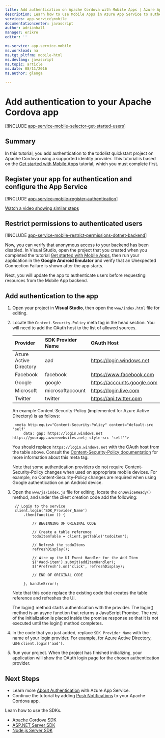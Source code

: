 ```yaml
---
title: Add authentication on Apache Cordova with Mobile Apps | Azure App Service
description: Learn how to use Mobile Apps in Azure App Service to authenticate users of your Apache Cordova app through a variety of identity providers, including Google, Facebook, Twitter, and Microsoft.
services: app-service\mobile
documentationcenter: javascript
author: adrianhall
manager: erikre
editor: ''

ms.service: app-service-mobile
ms.workload: na
ms.tgt_pltfrm: mobile-html
ms.devlang: javascript
ms.topic: article
ms.date: 08/11/2016
ms.author: glenga

---
```

# Add authentication to your Apache Cordova app
[!INCLUDE [app-service-mobile-selector-get-started-users](../../includes/app-service-mobile-selector-get-started-users.md)]

## Summary
In this tutorial, you add authentication to the todolist quickstart project on Apache Cordova using a supported identity provider. This
tutorial is based on the [Get started with Mobile Apps] tutorial, which you must complete first.

## <a name="register"></a>Register your app for authentication and configure the App Service
[!INCLUDE [app-service-mobile-register-authentication](../../includes/app-service-mobile-register-authentication.md)]

[Watch a video showing similar steps](https://channel9.msdn.com/series/Azure-connected-services-with-Cordova/Azure-connected-services-task-8-Azure-authentication)

## <a name="permissions"></a>Restrict permissions to authenticated users
[!INCLUDE [app-service-mobile-restrict-permissions-dotnet-backend](../../includes/app-service-mobile-restrict-permissions-dotnet-backend.md)]

Now, you can verify that anonymous access to your backend has been disabled. In Visual Studio, open the project that you created when you completed the tutorial [Get started with Mobile Apps], then run your application
in the **Google Android Emulator** and verify that an Unexpected Connection Failure is shown after the app starts.

Next, you will update the app to authenticate users before requesting resources from the Mobile App backend.

## <a name="add-authentication"></a>Add authentication to the app
1. Open your project in **Visual Studio**, then open the `www/index.html` file for editing.
2. Locate the `Content-Security-Policy` meta tag in the head section.  You will need to add the OAuth host to the list of allowed sources.
   
   | Provider | SDK Provider Name | OAuth Host |
   |:--- |:--- |:--- |
   | Azure Active Directory |aad |https://login.windows.net |
   | Facebook |facebook |https://www.facebook.com |
   | Google |google |https://accounts.google.com |
   | Microsoft |microsoftaccount |https://login.live.com |
   | Twitter |twitter |https://api.twitter.com |
   
    An example Content-Security-Policy (implemented for Azure Active Directory) is as follows:
   
        <meta http-equiv="Content-Security-Policy" content="default-src 'self'
            data: gap: https://login.windows.net https://yourapp.azurewebsites.net; style-src 'self'">
   
    You should replace `https://login.windows.net` with the OAuth host from the table above.  Consult the [Content-Security-Policy documentation] for more information about this meta tag.
   
    Note that some authentication providers do not require Content-Security-Policy changes when used on appropriate
    mobile devices.  For example, no Content-Security-Policy changes are required when using Google authentication
    on an Android device.
3. Open the `www/js/index.js` file for editing, locate the `onDeviceReady()` method, and under the client creation code add the following:
   
        // Login to the service
        client.login('SDK_Provider_Name')
            .then(function () {
   
                // BEGINNING OF ORIGINAL CODE
   
                // Create a table reference
                todoItemTable = client.getTable('todoitem');
   
                // Refresh the todoItems
                refreshDisplay();
   
                // Wire up the UI Event Handler for the Add Item
                $('#add-item').submit(addItemHandler);
                $('#refresh').on('click', refreshDisplay);
   
                // END OF ORIGINAL CODE
   
            }, handleError);
   
    Note that this code replace the existing code that creates the table reference and refreshes the UI.
   
    The login() method starts authentication with the provider. The login() method is an async function that returns a JavaScript Promise.  The rest of the initialization is placed inside the promise response so that it is not executed until the login() method completes.
4. In the code that you just added, replace `SDK_Provider_Name` with the name of your login provider. For example, for Azure Active Directory, use `client.login('aad')`.
5. Run your project.  When the project has finished initializing, your application will show the OAuth login page for the
   chosen authentication provider.

## <a name="next-steps"></a>Next Steps
* Learn more [About Authentication] with Azure App Service.
* Continue the tutorial by adding [Push Notifications] to your Apache Cordova app.

Learn how to use the SDKs.

* [Apache Cordova SDK]
* [ASP.NET Server SDK]
* [Node.js Server SDK]

<!-- URLs. -->
[Get started with Mobile Apps]: app-service-mobile-cordova-get-started.md
[Content-Security-Policy documentation]: https://cordova.apache.org/docs/en/latest/guide/appdev/whitelist/index.html
[Push Notifications]: app-service-mobile-cordova-get-started-push.md
[About Authentication]: app-service-mobile-auth.md
[Apache Cordova SDK]: app-service-mobile-codova-how-to-use-client-library.md
[ASP.NET Server SDK]: app-service-mobile-dotnet-backend-how-to-use-server-sdk.md
[Node.js Server SDK]: app-service-mobile-node-backend-how-to-use-server-sdk.md
